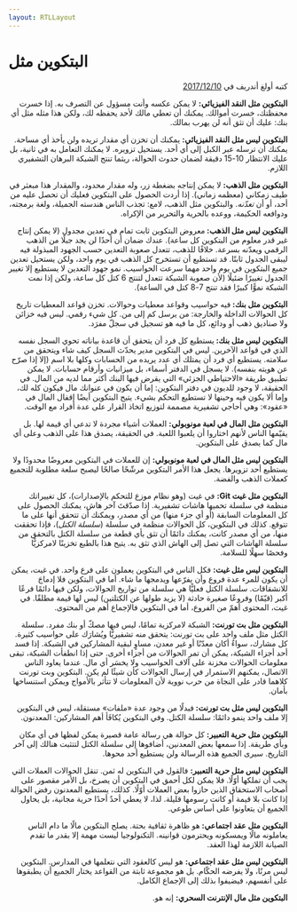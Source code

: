 ```yaml
---
layout: RTLLayout
---
```

# البتكوين مثل


<p dir="rtl">
كتبه أولغ أندريف في <a href="https://oleganza.com/all/bitcoin-is-like/">2017/12/10</a></p>

<LanguageDropdown/>

<p dir="rtl">
<strong>البتكوين مثل النقد الفيزيائي:</strong> لا يمكن عكسه وأنت مسؤول عن التصرف به. إذا خسرت محفظتك، خسرت أموالك. يمكنك أن تعطي مالك لأحد يحفظه لك، ولكن هذا مثله مثل أي بنك: عليك أن تثق أنه لن يهرب بمالك.</p>


<p dir="rtl">
<strong>البتكوين ليس مثل النقد الفيزيائي:</strong> يمكنك أن تخزن أي مقدار تريده ولن يأخذ أي مساحة. يمكنك أن ترسله عبر الكبل إلى أي أحد. يستحيل تزويره. لا يمكنك التعامل به في ثانية، بل عليك الانتظار 10-15 دقيقة لضمان حدوث الحوالة، ريثما تنتج الشبكة البرهان التشفيري اللازم.</p>


<p dir="rtl">
<strong>البتكوين مثل الذهب:</strong> لا يمكن إنتاجه بضغطة زر، وله مقدار محدود، والمقدار هذا مبعثر في طيف زمكاني (معظمه زماني). إذا أردت الحصول على البتكوين فعليك أن تحصل عليه من أحد، أو أن <em>تعدّنه</em>. والبتكوين مثل الذهب، لامع: تجذب الناس هندسته الجميلة، ولغة برمجته، ودوافعه الحكيمة، ووعده بالحرية والتحرير من الإكراه.</p>


<p dir="rtl">
<strong>البتكوين ليس مثل الذهب: </strong>معروض البتكوين ثابت تمام في تعدين مجدول (لا يمكن إنتاج غير قدر معلوم من البتكوين كل ساعة). عندك ضمان أن أحدًا لن يجد جبلًا من الذهب الرقمي ويعدّنه بسرعة. خلافًا للذهب، تتعدل صعوبة التعدين حسب الجهود المبذولة فيه ليبقى الجدول ثابتًا. قد تستطيع أن تستخرج كل الذهب في يوم واحد، ولكن يستحيل تعدين جميع البتكوين في يوم واحد مهما سرعت الحواسيب. نمو جهود التعدين لا يستطيع إلا تغيير الجدول تغييرًا ضئيلًا (لأن صعوبة الشبكة تتعدل لتنتج 6 كتل كل ساعة، ولكن إذا نمت الشبكة نموًّا كبيرًا فقد تنتج 7-8 كتل في الساعة).</p>


<p dir="rtl">
<strong>البتكوين مثل بنك: </strong>فيه حواسيب وقواعد معطيات وحوالات. تخزن قواعد المعطيات تاريخ كل الحوالات الداخلة والخارجة: من يرسل كم إلى من. كل شيء رقمي. ليس فيه خزائن ولا صناديق ذهب أو ودائع، كل ما فيه هو تسجيل في سجلّ مفرَد.</p>


<p dir="rtl">
<strong>البتكوين ليس مثل بنك: </strong>يستطيع كل فرد أن يتحقق أن قاعدة بياناته تحوي السجل نفسه الذي في قواعد الآخرين. ليس في البتكوين مدير يحدّث السجل كيف شاء ويتحقق من سلامته. يستطيع أي فرد أن يمتلك أي عدد يريده من الحسابات وكلها بلا اسم (إلا إذا صرّح عن هويته بنفسه). لا يسجل في الدفتر أسماء، بل ميزانيات وأرقام حسابات. لا يمكن تطبيق طريقة «الاحتياطي الجزئي» التي يقرض فيها البنك أكثر مما لديه من المال. في الحقيقة، لا وجود للديون في دفتر البتكوين: إما أن يكون في عنوانك مال فيكون كله لك، وإما ألا يكون فيه وحينها لا تستطيع التحكم بشيء. يتيح البتكوين أيضًا إقفال المال في «عقود»: وهي أحاجي تشفيرية مصممة لتوزيع اتخاذ القرار على عدة أفراد مع الوقت.</p>


<p dir="rtl">
<strong>البتكوين مثل المال في لعبة مونوبولي:</strong> العملات أشياء مجردة لا تدعي أي قيمة لها. بل يقيّمها الناس لأنهم اختاروا أن يلعبوا اللعبة. في الحقيقة، يصدق هذا على الذهب وعلى أي مال كما يصدق على البتكوين.</p>


<p dir="rtl">
<strong>البتكوين ليس مثل المال في لعبة مونوبولي:</strong> إن للعملات في البتكوين معروضًا محدودًا ولا يستطيع أحد تزويرها. يجعل هذا الأمر البتكوين مرشّحًا صالحًا ليصبح سلعة مطلوبة للتجميع كعملات الذهب والفضة.</p>


<p dir="rtl">
<strong>البتكوين مثل غيت Git:</strong> في غيت (وهو نظام موزع للتحكم بالإصدارات)، كل تغييراتك منظمة في سلسلة تحميها هاشات تشفيرية. إذا صدّقتَ آخر هاش، يمكنك الحصول على كل المعلومات السابقة (أو أي جزء منها) من أي مصدر، ويمكنك أن تتحقق أنها على ما تتوقع. كذلك في البتكوين، كل الحوالات منظمة في سلسلة (<em>سلسلة الكتل</em>)، فإذا تحققت منها، من أي مصدر كانت، يمكنك دائمًا أن تثق بأي قطعة من سلسلة الكتل بالتحقق من سلسلة الهاشات التي تصل إلى الهاش الذي تثق به. يتيح هذا بالطبع تخزينًا لامركزيًّا وفحصًا سهلًا للسلامة.</p>


<p dir="rtl">
<strong>البتكوين ليس مثل غيت:</strong> فكل الناس في البتكوين يعملون على فرع واحد. في غيت، يمكن أن يكون للمرء عدة فروع وأن يفرّعها ويدمجها ما شاء. أما في البتكوين فلا إدماجَ للانشقاقات. سلسلة الكتل فعليًّا هي سلسلة من تواريخ الحوالات، ولكن فيها دائمًا فرعًا أكبر (قيّمًا) وفروعًا صغيرة حادثة (لا يزيد طولها عن الكتلتين) ليس لها قيمة مطلقًا. في غيت، المحتوى أهمّ من الفروع، أما في البتكوين فالإجماع أهم من المحتوى.</p>


<p dir="rtl">
<strong>البتكوين مثل بت تورنت:</strong> الشبكة لامركزية تمامًا، ليس فيها مصكّ أو بنك مفرد. سلسلة الكتل مثل ملف واحد على بت تورنت: يتحقق منه تشفيريًّا ويُشارَك على حواسيب كثيرة. كل مشارك، سواءٌ أكان معدّنًا أو غير معدن، مساوٍ لبقية المشاركين في الشبكة. إذا فسد أحد أجزاء الشبكة، يمكن أن تمر الحوالات من أجزاء أخرى. حتى إذا انطفأت الشبكة، تبقى معلومات الحوالات مخزنة على آلاف الحواسيب ولا يخسَر أي مال. عندما يعاود الناس الاتصال، يمكنهم الاستمرار في إرسال الحوالات كأن شيئًا لم يكن. البتكوين وبت تورنت كلاهما قادر على النجاة من حرب نووية لأن المعلومات لا تتأثر بالأمواج ويمكن استنساخها بأمان.</p>


<p dir="rtl">
<strong>البتكوين ليس مثل بت تورنت: </strong>فبدلًا من وجود عدة «ملفات» مستقلة، ليس في البتكوين إلا ملف واحد ينمو دائمًا: سلسلة الكتل. وفي البتكوين يُكافَأ أهم المشاركين: المعدنون.</p>


<p dir="rtl">
<strong>البتكوين مثل حرية التعبير:</strong> كل حوالة هي رسالة عامة قصيرة يمكن لفظها في أي مكان وبأي طريقة. إذا سمعها بعض المعدنين، أضافوها إلى سلسلة الكتل لتتثبت هنالك إلى آخر التاريخ. سيرى الجميع هذه الرسالة ولن يستطيع أحد محوها.</p>


<p dir="rtl">
<strong>البتكوين ليس مثل حرية التعبير:</strong> فالقول في البتكوين له ثمن. تنقل الحوالات العملات التي يجب أن تملكها أوّلًا. فلا يمكن لكل أحمق في البتكوين أن يصرخ، بل الأمر مقصور على أصحاب الاستحقاق الذين حازوا بعض العملات أوّلًا. كذلك، يستطيع المعدنون رفض الحوالة إذا كانت بلا قيمة أو كانت رسومها قليلة. لذا، لا يعطي أحدٌ أحدًا حرية مجانية، بل يحاول الجميع أن يتعاونوا على أساس طوعي.</p>


<p dir="rtl">
<strong>البتكوين مثل عقد اجتماعي: </strong>هو ظاهرة ثقافية بحتة. يصلح البتكوين مالًا ما دام الناس يعاملونه مالًا ويمسكونه ويحترمون قوانينه. التكنولوجيا ليست مهمة إلا بقدر ما تقدم الصيانة اللازمة لهذا العقد.</p>


<p dir="rtl">
<strong>البتكوين ليس مثل عقد اجتماعي:</strong> هو ليس كالعقود التي نتعلمها في المدارس. البتكوين ليس مرنًا، ولا يفرضه الحكّام. بل هو مجموعة ثابتة من القواعد يختار الجميع أن يطبقوها على أنفسهم، فيضيفوا بذلك إلى الإجماع الكامل.</p>


<p dir="rtl">
<strong>البتكوين مثل مال الإنترنت السحري:</strong> إنه هو.</p>